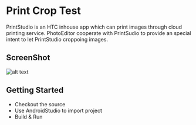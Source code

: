 # Print Crop Test

PrintStudio is an HTC inhouse app which can print images through cloud printing service. PhotoEditor cooperate with PrintSudio to provide an special intent to let PrintStudio croppoing images.

## ScreenShot

![alt text](http://i.imgur.com/FjHYHl1.png)

## Getting Started
* Checkout the source
* Use AndroidStudio to import project
* Build & Run

